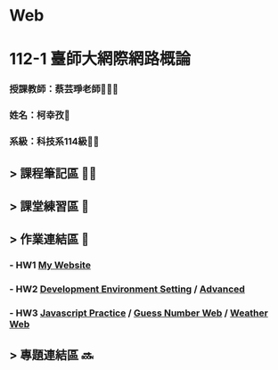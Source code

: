 # Web
# 112-1 臺師大網際網路概論

### 授課教師：蔡芸琤老師👩🏻‍💻

### 姓名：柯幸孜🌼

### 系級：科技系114級:lion:🏫




## > 課程筆記區 ✍🏻
## > 課堂練習區 :book:

## > 作業連結區 :pencil:
### - HW1 [My Website](https://hsing-tzu.github.io/Hsing-Tzu/)
### - HW2 [Development Environment Setting](https://www.youtube.com/watch?v=9dRXiToZuH4) / [Advanced](https://youtu.be/1AhiBY4fIxs)
### - HW3 [Javascript Practice](https://www.youtube.com/watch?v=pdhXBBHUXYs) / [Guess Number Web](https://hsing-tzu.github.io/Web/Homework%203/guess.html) / [Weather Web](https://hsing-tzu.github.io/Web/Homework%203/weather.html)
## > 專題連結區 🔜
